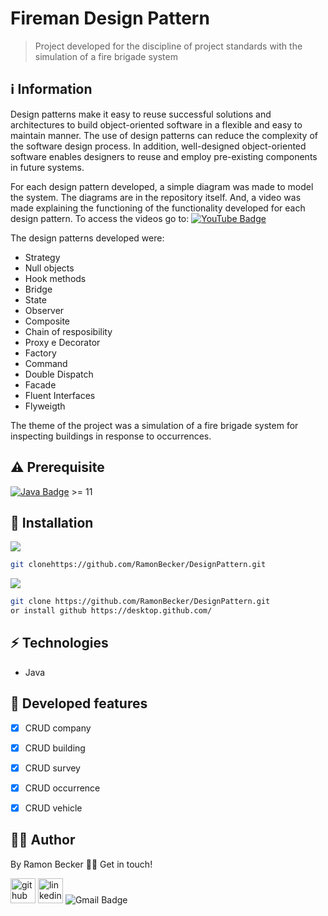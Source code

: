 # Fireman Design Pattern
> Project developed for the discipline of project standards with the simulation of a fire brigade system
## :information_source: Information 

Design patterns make it easy to reuse successful solutions and architectures to build object-oriented software in a flexible and easy to maintain manner. The use of design patterns can reduce the complexity of the software design process. In addition, well-designed object-oriented software enables designers to reuse and employ pre-existing components in future systems.

For each design pattern developed, a simple diagram was made to model the system. The diagrams are in the repository itself. And, a video was made explaining the functioning of the functionality developed for each design pattern. To access the videos go to: [![YouTube Badge](https://img.shields.io/badge/YouTube-FF0000?style=for-the-badge&logo=youtube&logoColor=white)](https://www.youtube.com/playlist?list=PL2PHqSr_L7YuvCYWpIy1V4zsgLDhyneYA)

The design patterns developed were:

- Strategy
- Null objects
- Hook methods
- Bridge
- State
- Observer
- Composite
- Chain of resposibility
- Proxy e Decorator
 - Factory
 - Command
 - Double Dispatch
 - Facade
 - Fluent Interfaces
 - Flyweigth

The theme of the project was a simulation of a fire brigade system for inspecting buildings in response to occurrences.

## ⚠️ Prerequisite
[![Java Badge](https://img.shields.io/badge/Java-ED8B00?style=for-the-badge&logo=java&logoColor=white)](https://www.oracle.com/br/java/technologies/javase-downloads.html) >= 11 


## :rocket: Installation

![](https://img.shields.io/badge/Linux-FCC624?style=for-the-badge&logo=linux&logoColor=black)

```sh
git clonehttps://github.com/RamonBecker/DesignPattern.git
```

![](https://img.shields.io/badge/Windows-0078D6?style=for-the-badge&logo=windows&logoColor=white)


```sh
git clone https://github.com/RamonBecker/DesignPattern.git
or install github https://desktop.github.com/ 

```

## :zap: Technologies	

- Java


## :memo: Developed features

- [x] CRUD company
- [x] CRUD building
- [x] CRUD survey
- [x] CRUD occurrence
- [x] CRUD vehicle



## :technologist:	 Author

By Ramon Becker 👋🏽 Get in touch!



[<img src='https://cdn.jsdelivr.net/npm/simple-icons@3.0.1/icons/github.svg' alt='github' height='40'>](https://github.com/RamonBecker)  [<img src='https://cdn.jsdelivr.net/npm/simple-icons@3.0.1/icons/linkedin.svg' alt='linkedin' height='40'>](https://www.linkedin.com/in/https://www.linkedin.com/in/ramon-becker-da-silva-96b81b141//)
![Gmail Badge](https://img.shields.io/badge/-ramonbecker68@gmail.com-c14438?style=flat-square&logo=Gmail&logoColor=white&link=mailto:ramonbecker68@gmail.com)

